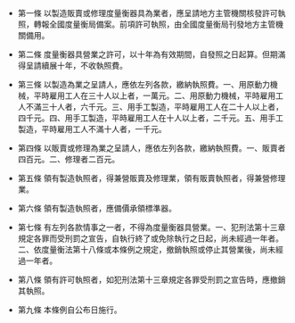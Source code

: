 * 第一條 以製造販賣或修理度量衡器具為業者，應呈請地方主管機關核發許可執照，轉報全國度量衡局備案。前項許可執照，由全國度量衡局刊發地方主管機關備用。

* 第二條 度量衡器具營業之許可，以十年為有效期間，自發照之日起算。但期滿得呈請續展十年，不收執照費。

* 第三條 以製造為業之呈請人，應依左列各款，繳納執照費。一、用原動力機械，平時雇用工人在三十人以上者，一萬元。二、用原動力機械，平時雇用工人不滿三十人者，六千元。三、用手工製造，平時雇用工人在二十人以上者，四千元。四、用手工製造，平時雇用工人在十人以上者，二千元。五、用手工製造，平時雇用工人不滿十人者，一千元。

* 第四條 以販賣或修理為業之呈請人，應依左列各款，繳納執照費。一、販賣者四百元。二、修理者二百元。

* 第五條 領有製造執照者，得兼營販賣及修理業，領有販賣執照者，得兼營修理業。

* 第六條 領有製造執照者，應備價承領標準器。

* 第七條 有左列各款情事之一者，不得為度量衡器具營業。一、犯刑法第十三章規定各罪而受刑罰之宣告，自執行終了或免除執行之日起，尚未經過一年者。二、依度量衡法第十八條或本條例之規定，撤銷執照或停止其營業後，尚未經過一年者。

* 第八條 領有許可執照者，如犯刑法第十三章規定各罪受刑罰之宣告時，應撤銷其執照。

* 第九條 本條例自公布日施行。

